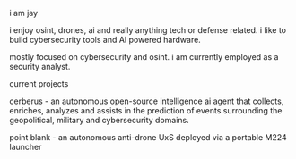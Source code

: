 i am jay

i enjoy osint, drones, ai and really anything tech or defense related. i like to build cybersecurity tools and AI powered hardware.

mostly focused on cybersecurity and osint. i am currently employed as a security analyst.

current projects

cerberus - an autonomous open-source intelligence ai agent that collects, enriches, analyzes and assists in the prediction of events surrounding the geopolitical, military and cybersecurity domains.

point blank - an autonomous anti-drone UxS deployed via a portable M224 launcher
